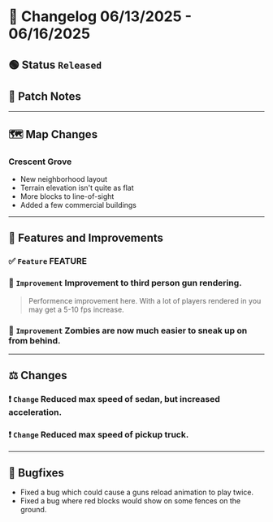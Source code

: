 # 📑 Changelog 06/13/2025 - 06/16/2025

## 🟢 Status `Released`

## 💬 Patch Notes

________

## 🗺️ Map Changes

### Crescent Grove
- New neighborhood layout
- Terrain elevation isn't quite as flat
- More blocks to line-of-sight
- Added a few commercial buildings

________

## 📢 Features and Improvements

### ✅ `Feature` FEATURE

### 🔼 `Improvement` Improvement to third person gun rendering.
> Performence improvement here. With a lot of players rendered in you may get a 5-10 fps increase.

### 🔼 `Improvement` Zombies are now much easier to sneak up on from behind.

________

## ⚖️ Changes

### ❗ `Change` Reduced max speed of sedan, but increased acceleration.

### ❗ `Change` Reduced max speed of pickup truck.

________

## 🐛 Bugfixes
- Fixed a bug which could cause a guns reload animation to play twice.
- Fixed a bug where red blocks would show on some fences on the ground.
